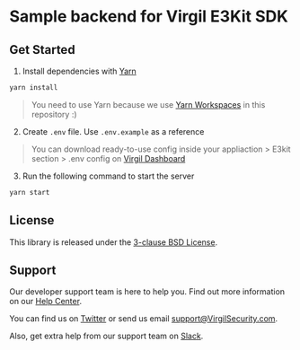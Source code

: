 # Sample backend for Virgil E3Kit SDK

## Get Started
1. Install dependencies with [Yarn](https://yarnpkg.com/en/)
  ```sh
  yarn install
  ```
  > You need to use Yarn because we use [Yarn Workspaces](https://yarnpkg.com/lang/en/docs/workspaces/) in this repository :)
2. Create `.env` file. Use `.env.example` as a reference
  > You can download ready-to-use config inside your appliaction > E3kit section > .env config on [Virgil Dashboard](https://dashboard.virgilsecurity.com)
3. Run the following command to start the server
  ```sh
  yarn start
  ```

## License
This library is released under the [3-clause BSD License](LICENSE).

## Support
Our developer support team is here to help you. Find out more information on our [Help Center](https://help.virgilsecurity.com).

You can find us on [Twitter](https://twitter.com/VirgilSecurity) or send us email support@VirgilSecurity.com.

Also, get extra help from our support team on [Slack](https://virgilsecurity.com/join-community).
